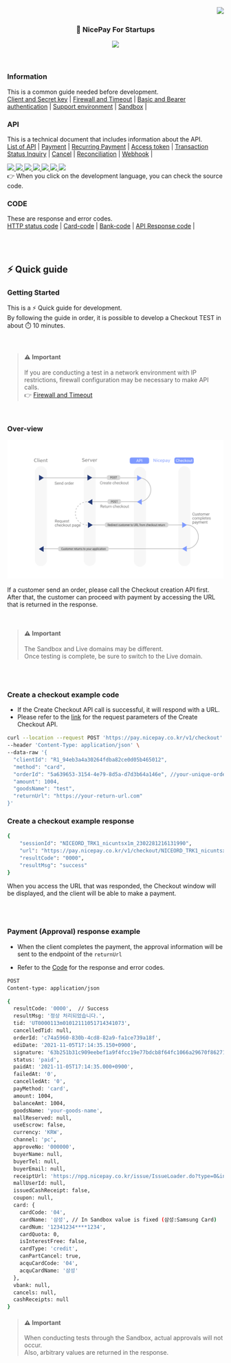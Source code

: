 <div align="right">
  <img src="https://hits.seeyoufarm.com/api/count/incr/badge.svg?url=https%3A%2F%2Fgithub.com%2Fnicepayments&count_bg=%233D7CC8&title_bg=%23555555&icon=&icon_color=%23E7E7E7&title=hits&edge_flat=false)](https://github.com/nicepayments">
</div>
<h3 align="center">
  🚀 NicePay For Startups
</h3>

<!-- https://github.com/denvercoder1/readme-typing-svg -->
<p align="center">
  <img src="https://readme-typing-svg.herokuapp.com?lines=Hello!+Nicepay+%7Bdevelopers%7D&center=true&width=360&height=50">
</p>
                           
<br>


### Information 
This is a common guide needed before development.  
[Client and Secret key](./info/nicepay-info-key.md) | [Firewall and Timeout](./info/nicepay-info-firewall-timeout.md) | [Basic and Bearer authentication](./info/nicepay-info-basic-token.md) | [Support environment](./info/nicepay-info-general.md) | [Sandbox](./info/nicepay-info-sandbox.md) | 
  
### API
This is a technical document that includes information about the API.  
[List of API](./api/nicepay-api-uri-list.md) | [Payment](./api/nicepay-api-payment-window-url.md) | [Recurring Payment](./api/nicepay-api-billing.md) | [Access token](./api/nicepay-api-access-token.md) | [Transaction Status Inquiry](./api/nicepay-api-retrieve.md) | [Cancel](./api/nicepay-api-cancel.md) | [Reconciliation](./api/nicepay-api-reconciliation.md) |  [Webhook](./api/nicepay-api-webhook.md) |

<div align="left"> 
 <a href="https://github.com/nicepayments/nicepay-node">
  <img src="https://img.shields.io/badge/node.js-339933?style=for-the-badge&logo=node.js&logoColor=white">
 </a>
 <a href="https://github.com/nicepayments/nicepay-python">
  <img src="https://img.shields.io/badge/python-3776AB?style=for-the-badge&logo=python&logoColor=white"> 
 </a>
 <a href="https://github.com/nicepayments/nicepay-ruby">
  <img src="https://img.shields.io/badge/ruby-CC342D?style=for-the-badge&logo=ruby&logoColor=white">
 </a> 
 <a href="https://github.com/nicepayments/nicepay-asp">
  <img src="https://img.shields.io/badge/asp-007396?style=for-the-badge&logo=&logoColor=white">
 </a>
 <a href="https://github.com/nicepayments/nicepay-java">
  <img src="https://img.shields.io/badge/java-F7DF1E?style=for-the-badge&logo=&logoColor=white">
 </a>  
 <a href="https://github.com/nicepayments/nicepay-php">
  <img src="https://img.shields.io/badge/php-777BB4?style=for-the-badge&logo=php&logoColor=white">
 </a>
 <a href="https://github.com/nicepayments/nicepay-dotnet">
  <img src="https://img.shields.io/badge/.net-512BD4?style=for-the-badge&logo=.net&logoColor=white">
 </a>  
</div>
👉 When you click on the development language, you can check the source code.  

<br>

### CODE
These are response and error codes.  
[HTTP status code](./code/nicepay-code.md#HTTP-status-code) | [Card-code](./code/nicepay-code.md#Card-code) | [Bank-code](./code/nicepay-code.md#Bank-code) | [API Response code](./code/nicepay-code.md#API-response-code) |

<br><br>

## ⚡ Quick guide

### Getting Started

This is a ⚡ Quick guide for development.  
By following the guide in order, it is possible to develop a Checkout TEST in about ⏱️ 10 minutes.  

<br>

> #### ⚠️ Important  
> If you are conducting a test in a network environment with IP restrictions, firewall configuration may be necessary to make API calls.  
>  👉 [Firewall and Timeout](./info/nicepay-info-firewall-timeout.md)

<br>

### Over-view
<img src="./image/payment-url.svg" width="800px">
  

If a customer send an order, please call the Checkout creation API first.   
After that, the customer can proceed with payment by accessing the URL that is returned in the response.  

<br>  

> #### ⚠️ Important  
> The Sandbox and Live domains may be different.   
> Once testing is complete, be sure to switch to the Live domain.   

<br><br>

### Create a checkout example code

- If the Create Checkout API call is successful, it will respond with a URL.
- Please refer to the [link](./api/nicepay-api-payment-window-url.md) for the request parameters of the Create Checkout API.

```bash
curl --location --request POST 'https://pay.nicepay.co.kr/v1/checkout' \
--header 'Content-Type: application/json' \
--data-raw '{
  "clientId": "R1_94eb3a4a30264fdba82ce0d05b465012",
  "method": "card",
  "orderId": "5a639653-3154-4e79-8d5a-d7d3b64a146e", //your-unique-orderId
  "amount": 1004,
  "goodsName": "test",
  "returnUrl": "https://your-return-url.com"
}'
```

### Create a checkout example response

```bash
{
    "sessionId": "NICEORD_TRK1_nicuntsx1m_2302281216131990",
    "url": "https://pay.nicepay.co.kr/v1/checkout/NICEORD_TRK1_nicuntsx1m_2302281216131990",
    "resultCode": "0000",
    "resultMsg": "success"
}
```

When you access the URL that was responded, the Checkout window will be displayed, and the client will be able to make a payment.

<br><br>

### Payment (Approval) response example

- When the client completes the payment, the approval information will be sent to the endpoint of the `returnUrl`

- Refer to the [Code](./code/nicepay-code.md) for the response and error codes. 

```bash
POST
Content-type: application/json
```
```bash
{
  resultCode: '0000',  // Success
  resultMsg: '정상 처리되었습니다.',
  tid: 'UT0000113m01012111051714341073',
  cancelledTid: null,
  orderId: 'c74a5960-830b-4cd8-82a9-fa1ce739a18f',
  ediDate: '2021-11-05T17:14:35.150+0900',
  signature: '63b251b31c909eebef1a9f4fcc19e77bdcb8f64fc1066a29670f8627186865cd',
  status: 'paid',
  paidAt: '2021-11-05T17:14:35.000+0900',
  failedAt: '0',
  cancelledAt: '0',
  payMethod: 'card',
  amount: 1004,
  balanceAmt: 1004,
  goodsName: 'your-goods-name',
  mallReserved: null,
  useEscrow: false,
  currency: 'KRW',
  channel: 'pc',
  approveNo: '000000',
  buyerName: null,
  buyerTel: null,
  buyerEmail: null,
  receiptUrl: 'https://npg.nicepay.co.kr/issue/IssueLoader.do?type=0&innerWin=Y&TID=UT0000113m01012111051714341073',
  mallUserId: null,
  issuedCashReceipt: false,
  coupon: null,
  card: {
    cardCode: '04',
    cardName: '삼성', // In Sandbox value is fixed (삼성:Samsung Card)
    cardNum: '12341234****1234',
    cardQuota: 0,
    isInterestFree: false,
    cardType: 'credit',
    canPartCancel: true,
    acquCardCode: '04',
    acquCardName: '삼성'
  },
  vbank: null,
  cancels: null,
  cashReceipts: null
}
```
> #### ⚠️ Important  
> When conducting tests through the Sandbox, actual approvals will not occur.  
> Also, arbitrary values are returned in the response.  
<br>